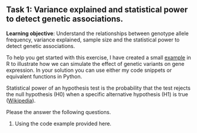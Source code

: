 
## Task 1: Variance explained and statistical power to detect genetic associations.
**Learning objective**: Understand the relationships between genotype allele frequency, variance explained, sample size and the statistical power to detect genetic associations.

To help you get started with this exercise, I have created a small [example](https://github.com/kauralasoo/MTAT.03.239_Bioinformatics/blob/master/QTL_analysis/simulating_genetic_associations.md) in R to illustrate how we can simulate the effect of genetic variants on gene expression. In your solution you can use either my code snippets or equivalent functions in Python. 

Statistical power of an hypothesis test is the probability that the test rejects the null hypothesis (H0) when a specific alternative hypothesis (H1) is true ([Wikipedia](https://en.wikipedia.org/wiki/Power_%28statistics%29)). 

Please the answer the following questions. 

1. Using the code example provided here. 
<!--stackedit_data:
eyJoaXN0b3J5IjpbLTMyNDc3Nzg4MywxOTA2ODU0Nzk4XX0=
-->